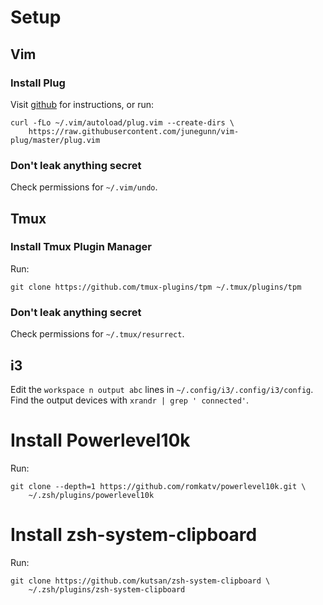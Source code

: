 # Setup

## Vim

### Install Plug

Visit [github](https://github.com/junegunn/vim-plug) for instructions, or run:

```
curl -fLo ~/.vim/autoload/plug.vim --create-dirs \
    https://raw.githubusercontent.com/junegunn/vim-plug/master/plug.vim
```

### Don't leak anything secret

Check permissions for `~/.vim/undo`.

## Tmux

### Install Tmux Plugin Manager

Run:

```
git clone https://github.com/tmux-plugins/tpm ~/.tmux/plugins/tpm
```

### Don't leak anything secret

Check permissions for `~/.tmux/resurrect`.

## i3

Edit the `workspace n output abc` lines in `~/.config/i3/.config/i3/config`.
Find the output devices with `xrandr | grep ' connected'`.

# Install Powerlevel10k

Run:

```
git clone --depth=1 https://github.com/romkatv/powerlevel10k.git \
    ~/.zsh/plugins/powerlevel10k
```

# Install zsh-system-clipboard

Run:

```
git clone https://github.com/kutsan/zsh-system-clipboard \
    ~/.zsh/plugins/zsh-system-clipboard
```
